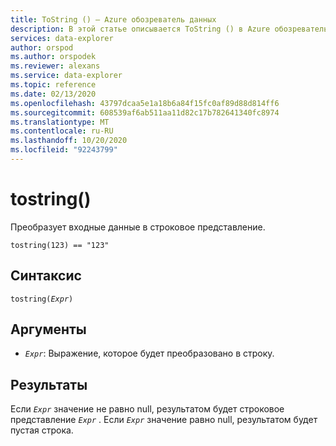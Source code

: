 ```yaml
---
title: ToString () — Azure обозреватель данных
description: В этой статье описывается ToString () в Azure обозреватель данных.
services: data-explorer
author: orspod
ms.author: orspodek
ms.reviewer: alexans
ms.service: data-explorer
ms.topic: reference
ms.date: 02/13/2020
ms.openlocfilehash: 43797dcaa5e1a18b6a84f15fc0af89d88d814ff6
ms.sourcegitcommit: 608539af6ab511aa11d82c17b782641340fc8974
ms.translationtype: MT
ms.contentlocale: ru-RU
ms.lasthandoff: 10/20/2020
ms.locfileid: "92243799"
---
```

# <a name="tostring"></a>tostring()

Преобразует входные данные в строковое представление.

```kusto
tostring(123) == "123"
```

## <a name="syntax"></a>Синтаксис

`tostring(`*`Expr`*`)`

## <a name="arguments"></a>Аргументы

* *`Expr`*: Выражение, которое будет преобразовано в строку. 

## <a name="returns"></a>Результаты

Если *`Expr`* значение не равно null, результатом будет строковое представление *`Expr`* .
Если *`Expr`* значение равно null, результатом будет пустая строка.
 